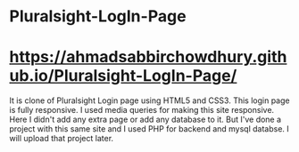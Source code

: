 # Pluralsight-LogIn-Page
# https://ahmadsabbirchowdhury.github.io/Pluralsight-LogIn-Page/

It is clone of Pluralsight Login page using HTML5 and CSS3. This login page is fully responsive. I used media queries for making
this site responsive. Here I didn't add any extra page or add any database to it.
But I've done a project with this same site and I used PHP for backend and mysql databse.
I will upload that project later.
